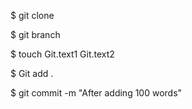 $ git clone


$ git branch


$ touch Git.text1 Git.text2


$ Git add .


$ git commit -m "After adding 100 words"
